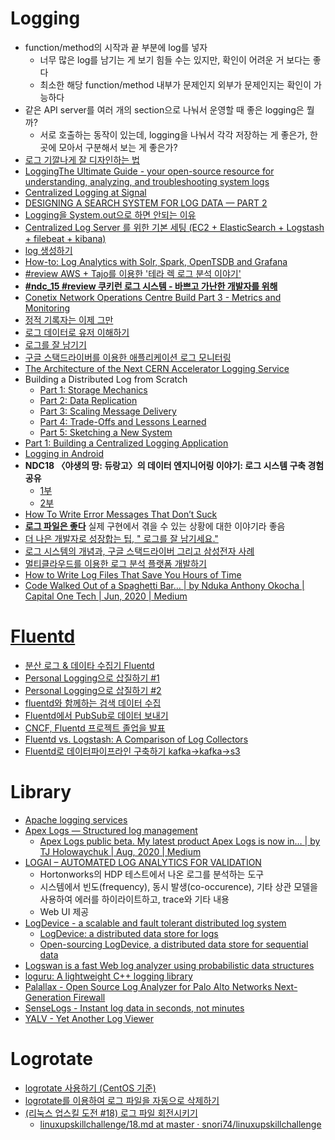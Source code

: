 Logging
=======

* function/method의 시작과 끝 부분에 log를 넣자
  * 너무 많은 log를 남기는 게 보기 힘들 수는 있지만, 확인이 어려운 거 보다는 좋다
  * 최소한 해당 function/method 내부가 문제인지 외부가 문제인지는 확인이 가능하다
* 같은 API server를 여러 개의 section으로 나눠서 운영할 때 좋은 logging은 뭘까?
  * 서로 호출하는 동작이 있는데, logging을 나눠서 각각 저장하는 게 좋은가, 한 곳에 모아서 구분해서 보는 게 좋은가?
* [로그 기깔나게 잘 디자인하는 법](https://www.slideshare.net/jeongsangbaek/ss-80795259)
* [LoggingThe Ultimate Guide - your open-source resource for understanding, analyzing, and troubleshooting system logs](https://www.loggly.com/ultimate-guide/)
* [Centralized Logging at Signal](http://www.signal.co/dev-log/centralized-logging/)
* [DESIGNING A SEARCH SYSTEM FOR LOG DATA — PART 2](http://www.philipotoole.com/designing-a-search-system-for-log-data-part-2/)
* [Logging을 System.out으로 하면 안되는 이유](http://silentsoft.tistory.com/13)
* [Centralized Log Server 를 위한 기본 세팅 (EC2 + ElasticSearch + Logstash + filebeat + kibana)](http://knphouse.tistory.com/85)
* [log 생성하기](http://downman.tistory.com/155)
* [How-to: Log Analytics with Solr, Spark, OpenTSDB and Grafana](http://blog.cloudera.com/blog/2017/03/how-to-log-analytics-with-solr-spark-opentsdb-and-grafana/)
* [#review AWS + Tajo를 이용한 '테라 렉 로그 분석 이야기'](http://ohyecloudy.com/pnotes/archives/aws-tajo-tera-lag-log/)
* [**#ndc_15 #review 쿠키런 로그 시스템 - 바쁘고 가난한 개발자를 위해**](http://ohyecloudy.com/pnotes/archives/ndc15-cookie-run-log-system/)
* [Conetix Network Operations Centre Build Part 3 - Metrics and Monitoring](https://www.conetix.com.au/blog/conetix-network-operations-centre-build-part-3)
* [정적 기록자는 이제 그만](https://justhackem.wordpress.com/2017/07/07/no-more-static-logger/)
* [로그 데이터로 유저 이해하기](http://woowabros.github.io/woowabros/2017/07/30/logdata.html)
* [로그를 잘 남기기](https://ash84.net/2017/09/29/how-do-you-keep-your-logs/)
* [구글 스택드라이버를 이용한 애플리케이션 로그 모니터링](http://bcho.tistory.com/1214)
* [The Architecture of the Next CERN Accelerator Logging Service](https://databricks.com/blog/2017/12/14/the-architecture-of-the-next-cern-accelerator-logging-service.html)
* Building a Distributed Log from Scratch
  * [Part 1: Storage Mechanics](https://bravenewgeek.com/building-a-distributed-log-from-scratch-part-1-storage-mechanics/)
  * [Part 2: Data Replication](https://bravenewgeek.com/building-a-distributed-log-from-scratch-part-2-data-replication/)
  * [Part 3: Scaling Message Delivery](https://bravenewgeek.com/building-a-distributed-log-from-scratch-part-3-scaling-message-delivery/)
  * [Part 4: Trade-Offs and Lessons Learned](https://bravenewgeek.com/building-a-distributed-log-from-scratch-part-4-trade-offs-and-lessons-learned/)
  * [Part 5: Sketching a New System](https://bravenewgeek.com/building-a-distributed-log-from-scratch-part-5-sketching-a-new-system/)
* [Part 1: Building a Centralized Logging Application](https://medium.com/eulercoder/part-1-building-a-centralized-logging-application-5a537033da0a)
* [Logging in Android](https://android.jlelse.eu/logging-in-android-cfcd50cdc1ae)
* **NDC18 〈야생의 땅: 듀랑고〉의 데이터 엔지니어링 이야기: 로그 시스템 구축 경험 공유**
  * [1부](https://www.slideshare.net/ssuser380e9c/ndc18-95524337)
  * [2부](https://www.slideshare.net/ssuser380e9c/ndc18-2-95522893)
* [How To Write Error Messages That Don’t Suck](https://medium.freecodecamp.org/how-to-write-error-messages-that-dont-suck-f31c53b64c3e)
* [**로그 파일은 좋다**](https://libsora.so/posts/log-file-is-good/) 실제 구현에서 겪을 수 있는 상황에 대한 이야기라 좋음
* [더 나은 개발자로 성장합는 팁, " 로그를 잘 남기세요."](https://www.youtube.com/watch?v=HxzlJWMcHng)
* [로그 시스템의 개념과, 구글 스택드라이버 그리고 삼성전자 사례](https://bcho.tistory.com/1330)
* [멀티클라우드를 이용한 로그 분석 플랫폼 개발하기](https://medium.com/watcha/%EB%A9%80%ED%8B%B0%ED%81%B4%EB%9D%BC%EC%9A%B0%EB%93%9C%EB%A5%BC-%EC%9D%B4%EC%9A%A9%ED%95%9C-%EB%A1%9C%EA%B7%B8-%EB%B6%84%EC%84%9D-%ED%94%8C%EB%9E%AB%ED%8F%BC-%EA%B0%9C%EB%B0%9C%ED%95%98%EA%B8%B0-8c5f671df559)
* [How to Write Log Files That Save You Hours of Time](https://medium.com/better-programming/how-to-write-log-files-that-save-you-hours-of-time-1ff0cd9ae2ed)
* [Code Walked Out of a Spaghetti Bar… | by Nduka Anthony Okocha | Capital One Tech | Jun, 2020 | Medium](https://medium.com/capital-one-tech/code-walked-out-of-a-spaghetti-bar-2dcc1750789a)

# [Fluentd](http://www.fluentd.org/)
* [분산 로그 & 데이타 수집기 Fluentd](http://bcho.tistory.com/1115)
* [Personal Logging으로 삽질하기 #1](https://medium.com/@HatusneMiku3939/personal-logging%EC%9C%BC%EB%A1%9C-%EC%82%BD%EC%A7%88%ED%95%98%EA%B8%B0-1-d40ae348ac5e)
* [Personal Logging으로 삽질하기 #2](https://medium.com/@HatusneMiku3939/personal-logging%EC%9C%BC%EB%A1%9C-%EC%82%BD%EC%A7%88%ED%95%98%EA%B8%B0-2-36677466b8b8)
* [fluentd와 함께하는 검색 데이터 수집](https://dailyhotel.io/fluentd%EC%99%80-%ED%95%A8%EA%BB%98%ED%95%98%EB%8A%94-%EA%B2%80%EC%83%89-%EB%8D%B0%EC%9D%B4%ED%84%B0-%EC%88%98%EC%A7%91-b76932a8dc2a)
* [Fluentd에서 PubSub로 데이터 보내기](https://jungwoon.github.io/bigquery/2017/11/13/BigQuery-Lecture-1/)
* [CNCF, Fluentd 프로젝트 졸업을 발표](https://www.44bits.io/ko/post/news--fluentd-has-graduated-cncf)
* [Fluentd vs. Logstash: A Comparison of Log Collectors](http://logz.io/blog/fluentd-logstash)
* [Fluentd로 데이터파이프라인 구축하기 kafka→kafka→s3](https://blog.voidmainvoid.net/261)

# Library
* [Apache logging services](https://logging.apache.org)
* [Apex Logs — Structured log management](https://apex.sh/logs/)
  * [Apex Logs public beta. My latest product Apex Logs is now in… | by TJ Holowaychuk | Aug, 2020 | Medium](https://medium.com/@tjholowaychuk/apex-logs-public-beta-48c683464054)
* [LOGAI – AUTOMATED LOG ANALYTICS FOR VALIDATION](https://ko.hortonworks.com/blog/logai-automated-log-analytics-validation/)
  * Hortonworks의 HDP 테스트에서 나온 로그를 분석하는 도구
  * 시스템에서 빈도(frequency), 동시 발생(co-occurence), 기타 상관 모델을 사용하여 에러를 하이라이트하고, trace와 기타 내용
  * Web UI 제공
* [LogDevice - a scalable and fault tolerant distributed log system](https://github.com/facebookincubator/LogDevice)
  * [LogDevice: a distributed data store for logs](https://code.fb.com/core-data/logdevice-a-distributed-data-store-for-logs/)
  * [Open-sourcing LogDevice, a distributed data store for sequential data](https://logdevice.io/blog/2018/09/12/open-sourcing-announcement.html)
* [Logswan is a fast Web log analyzer using probabilistic data structures](https://github.com/fcambus/logswan)
* [loguru: A lightweight C++ logging library](https://github.com/emilk/loguru)
* [Palallax - Open Source Log Analyzer for Palo Alto Networks Next-Generation Firewall](http://www.ap-com.co.jp/ja/paloalto/palallax/index_en.html)
* [SenseLogs - Instant log data in seconds, not minutes](https://www.sensedeep.com/senselogs/)
* [YALV - Yet Another Log Viewer](http://marsinvasion.github.io/yalv/)

# Logrotate
* [logrotate 사용하기 (CentOS 기준)](http://jybaek.tistory.com/761)
* [logrotate를 이용하여 로그 파일을 자동으로 삭제하기](https://medium.com/encored-technologies-engineering-data-science/logrotate를-이용하여-로그-파일을-자동으로-삭제하기-dccf7b1b52b0)
* [(리눅스 업스킬 도전 #18) 로그 파일 회전시키기](https://jhrogue.blogspot.com/2020/10/18.html)
  * [linuxupskillchallenge/18.md at master · snori74/linuxupskillchallenge](https://github.com/snori74/linuxupskillchallenge/blob/master/18.md)
